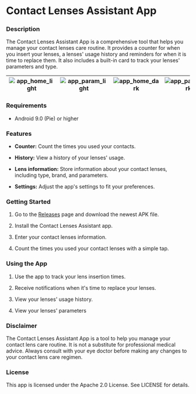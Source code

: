 # Contact Lenses Assistant App

### Description

The Contact Lenses Assistant App is a comprehensive tool that helps you manage your contact lenses care routine. It provides a counter for when you insert your lenses, a lenses' usage history and reminders for when it is time to replace them. It also includes a built-in card to track your lenses' parameters and type.

| ![app_home_light](https://github.com/Thanasis-pap/contact_lenses/assets/23704220/945ba4cc-b209-4595-8c0d-45059e7f89b4) | ![app_param_light](https://github.com/Thanasis-pap/contact_lenses/assets/23704220/a27216d8-3431-48d8-b1b1-5b0bd5487985) | ![app_home_dark](https://github.com/Thanasis-pap/contact_lenses/assets/23704220/1504bb80-25b9-4d3a-b09f-824db0dd5fd9) | ![app_param_dark](https://github.com/Thanasis-pap/contact_lenses/assets/23704220/867a2710-3a6d-4355-a8fc-31adb93cfc95) |
| ---------------------------------------------------------------------------------------------------------------------- | ----------------------------------------------------------------------------------------------------------------------- | --------------------------------------------------------------------------------------------------------------------- | ---------------------------------------------------------------------------------------------------------------------- |

### Requirements

- Android 9.0 (Pie) or higher 

### Features

- **Counter:** Count the times you used your contacts.

- **History:** View a history of your lenses' usage.

- **Lens information:** Store information about your contact lenses, including type, brand, and parameters.

- **Settings:** Adjust the app's settings to fit your preferences.

### Getting Started

1. Go to the [Releases](https://github.com/Thanasis-pap/contact_lenses/releases/) page and download the newest APK file.

2. Install the Contact Lenses Assistant app.

3. Enter your contact lenses information.

4. Count the times you used your contact lenses with a simple tap.

### Using the App

1. Use the app to track your lens insertion times.

2. Receive notifications when it's time to replace your lenses.

3. View your lenses' usage history.

4. View your lenses' parameters

### Disclaimer

The Contact Lenses Assistant App is a tool to help you manage your contact lens care routine. It is not a substitute for professional medical advice. Always consult with your eye doctor before making any changes to your contact lens care regimen.

### License

This app is licensed under the Apache 2.0 License. See LICENSE for details.